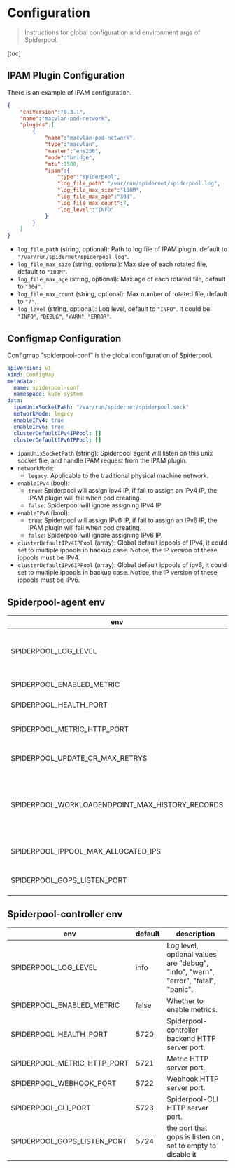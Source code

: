 # Configuration

>Instructions for global configuration and environment args of Spiderpool.

[toc]

## IPAM Plugin Configuration

There is an example of IPAM configuration.

```json
{
    "cniVersion":"0.3.1",
    "name":"macvlan-pod-network",
    "plugins":[
        {
            "name":"macvlan-pod-network",
            "type":"macvlan",
            "master":"ens256",
            "mode":"bridge",
            "mtu":1500,
            "ipam":{
                "type":"spiderpool",
                "log_file_path":"/var/run/spidernet/spiderpool.log",
                "log_file_max_size":"100M",
                "log_file_max_age":"30d",
                "log_file_max_count":7,
                "log_level":"INFO"
            }
        }
    ]
}
```

- `log_file_path` (string, optional): Path to log file  of IPAM plugin, default to `"/var/run/spidernet/spiderpool.log"`.
- `log_file_max_size` (string, optional): Max size of each rotated file, default to `"100M"`.
- `log_file_max_age` (string, optional): Max age of each rotated file, default to `"30d"`.
- `log_file_max_count` (string, optional): Max number of rotated file, default to `"7"`.
- `log_level` (string, optional): Log level, default to `"INFO"`. It could be `"INFO"`, `"DEBUG"`, `"WARN"`, `"ERROR"`.

## Configmap Configuration

Configmap "spiderpool-conf" is the global configuration of Spiderpool.

```yaml
apiVersion: v1
kind: ConfigMap
metadata:
  name: spiderpool-conf
  namespace: kube-system
data:
  ipamUnixSocketPath: "/var/run/spidernet/spiderpool.sock"
  networkMode: legacy
  enableIPv4: true
  enableIPv6: true
  clusterDefaultIPv4IPPool: []
  clusterDefaultIPv6IPPool: []
```

- `ipamUnixSocketPath` (string): Spiderpool agent will listen on this unix socket file, and handle IPAM request from the IPAM plugin.
- `networkMode`:
  - `legacy`: Applicable to the traditional physical machine network.
- `enableIPv4` (bool):
  - `true`: Spiderpool will assign ipv4 IP, if fail to assign an IPv4 IP, the IPAM plugin will fail when pod creating.
  - `false`: Spiderpool will ignore assigning IPv4 IP.
- `enableIPv6` (bool):
  - `true`: Spiderpool will assign IPv6 IP, if fail to assign an IPv6 IP, the IPAM plugin will fail when pod creating.
  - `false`: Spiderpool will ignore assigning IPv6 IP.
- `clusterDefaultIPv4IPPool` (array): Global default ippools of IPv4, it could set to multiple ippools in backup case. Notice, the IP version of these ippools must be IPv4.
- `clusterDefaultIPv6IPPool` (array): Global default ippools of ipv6, it could set to multiple ippools in backup case. Notice, the IP version of these ippools must be IPv6.

## Spiderpool-agent env

| env                                             | default | description                                                                                     |
|-------------------------------------------------|---------|-------------------------------------------------------------------------------------------------|
| SPIDERPOOL_LOG_LEVEL                            | info    | Log level, optional values are "debug", "info", "warn", "error", "fatal", "panic".              |
| SPIDERPOOL_ENABLED_METRIC                       | false   | Whether to enable metrics.                                                                      |
| SPIDERPOOL_HEALTH_PORT                          | 5710    | Metric HTTP server port.                                                                        |
| SPIDERPOOL_METRIC_HTTP_PORT                     | 5711    | Spiderpool-agent backend HTTP server port.                                                      |
| SPIDERPOOL_UPDATE_CR_MAX_RETRYS                 | 3       | Max retries to update k8s resources.                                                            |
| SPIDERPOOL_WORKLOADENDPOINT_MAX_HISTORY_RECORDS | 100     | Max historical IP allocation information allowed for a single Pod recorded in WorkloadEndpoint. |
| SPIDERPOOL_IPPOOL_MAX_ALLOCATED_IPS             | 5000    | Max number of IP that a single IP pool can provide.                                             |
| SPIDERPOOL_GOPS_LISTEN_PORT                     | 5712    | the port that gops is listen on , set to empty to disable it                                    |

## Spiderpool-controller env

| env                          | default | description                                                                        |
|------------------------------|---------|------------------------------------------------------------------------------------|
| SPIDERPOOL_LOG_LEVEL         | info    | Log level, optional values are "debug", "info", "warn", "error", "fatal", "panic". |
| SPIDERPOOL_ENABLED_METRIC    | false   | Whether to enable metrics.                                                         |
| SPIDERPOOL_HEALTH_PORT       | 5720    | Spiderpool-controller backend HTTP server port.                                    |
| SPIDERPOOL_METRIC_HTTP_PORT  | 5721    | Metric HTTP server port.                                                           |
| SPIDERPOOL_WEBHOOK_PORT      | 5722    | Webhook HTTP server port.                                                          |
| SPIDERPOOL_CLI_PORT          | 5723    | Spiderpool-CLI HTTP server port.                                                   |
| SPIDERPOOL_GOPS_LISTEN_PORT  | 5724    | the port that gops is listen on , set to empty to disable it                       |
